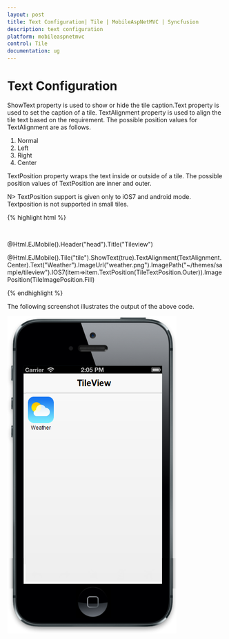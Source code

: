 ```yaml
---
layout: post
title: Text Configuration| Tile | MobileAspNetMVC | Syncfusion
description: text configuration
platform: mobileaspnetmvc
control: Tile
documentation: ug
---
```


# Text Configuration

ShowText property is used to show or hide the tile caption.Text property is used to set the caption of a tile. TextAlignment property is used to align the tile text based on the requirement. The possible position values for TextAlignment are as follows.

1. Normal 
2. Left
3. Right
4. Center

TextPosition property wraps the text inside or outside of a tile. The possible position values of TextPosition are inner and outer.

N> TextPosition support is given only to iOS7 and android mode. Textposition is not supported in small tiles.

{% highlight html %}

<div style="margin-top:45px;">

@Html.EJMobile().Header("head").Title("Tileview")

@Html.EJMobile().Tile("tile").ShowText(true).TextAlignment(TextAlignment.Center).Text("Weather").ImageUrl("weather.png").ImagePath("~/themes/sample/tileview").IOS7(item=>item.TextPosition(TileTextPosition.Outer)).ImagePosition(TileImagePosition.Fill)

</div>

{% endhighlight %}

The following screenshot illustrates the output of the above code.

![C:/Users/labuser/AppData/Roaming/Skype/My Skype Received Files/tiletextchanges.png](Text-Configuration_images/Text-Configuration_img1.png)




